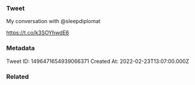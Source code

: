 ### Tweet
My conversation with @sleepdiplomat 

https://t.co/k3SOYhwdE6

### Metadata
Tweet ID: 1496471654939066371
Created At: 2022-02-23T13:07:00.000Z

### Related

